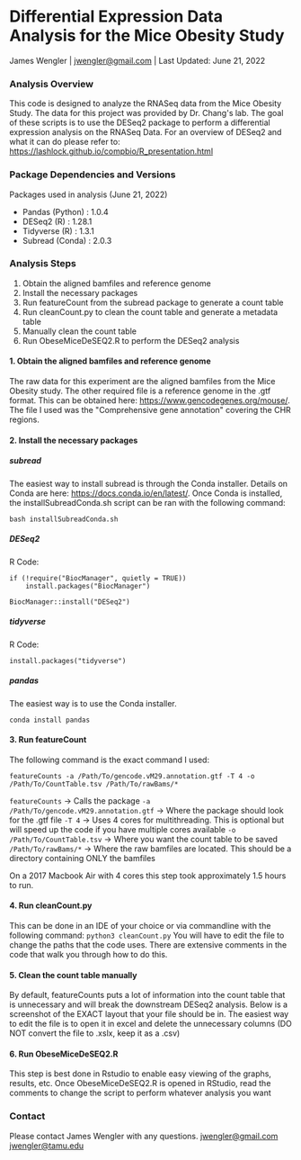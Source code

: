 # Differential Expression Data Analysis for the Mice Obesity Study
James Wengler | jwengler@gmail.com |
Last Updated: June 21, 2022
### Analysis Overview
This code is designed to analyze the RNASeq data from the Mice Obesity Study. The data for this project was provided by Dr. Chang's lab. The goal of these scripts is to use the DESeq2 package to perform a differential expression analysis on the RNASeq Data. For an overview of DESeq2 and what it can do please refer to: https://lashlock.github.io/compbio/R_presentation.html

### Package Dependencies and Versions
Packages used in analysis (June 21, 2022)
- Pandas (Python) : 1.0.4
- DESeq2 (R) : 1.28.1
- Tidyverse (R) : 1.3.1
- Subread (Conda) : 2.0.3

### Analysis Steps
1. Obtain the aligned bamfiles and reference genome
2. Install the necessary packages
3. Run featureCount from the subread package to generate a count table
4. Run cleanCount.py to clean the count table and generate a metadata table
5. Manually clean the count table
6. Run ObeseMiceDeSEQ2.R to perform the DESeq2 analysis

#### 1. Obtain the aligned bamfiles and reference genome
The raw data for this experiment are the aligned bamfiles from the Mice Obesity study. The other required file is a reference genome in the .gtf format. This can be obtained here: https://www.gencodegenes.org/mouse/. The file I used was the "Comprehensive gene annotation" covering the CHR regions. 

#### 2. Install the necessary packages
##### subread
The easiest way to install subread is through the Conda installer. Details on Conda are here: https://docs.conda.io/en/latest/. Once Conda is installed, the installSubreadConda.sh script can be ran with the following command:
```
bash installSubreadConda.sh
```
##### DESeq2
R Code:
```
if (!require("BiocManager", quietly = TRUE))
    install.packages("BiocManager")

BiocManager::install("DESeq2")
```
##### tidyverse
R Code: 
```
install.packages("tidyverse")
```

##### pandas
The easiest way is to use the Conda installer.
```
conda install pandas
```

#### 3. Run featureCount
The following command is the exact command I used:
```
featureCounts -a /Path/To/gencode.vM29.annotation.gtf -T 4 -o /Path/To/CountTable.tsv /Path/To/rawBams/*
```
```featureCounts``` -> Calls the package
```-a /Path/To/gencode.vM29.annotation.gtf``` -> Where the package should look for the .gtf file
```-T 4``` -> Uses 4 cores for multithreading. This is optional but will speed up the code if you have multiple cores available
```-o /Path/To/CountTable.tsv``` -> Where you want the count table to be saved
```/Path/To/rawBams/*``` -> Where the raw bamfiles are located. This should be a directory containing ONLY the bamfiles

On a 2017 Macbook Air with 4 cores this step took approximately 1.5 hours to run. 

#### 4. Run cleanCount.py
This can be done in an IDE of your choice or via commandline with the following command:
```python3 cleanCount.py```
You will have to edit the file to change the paths that the code uses. There are extensive comments in the code that walk you through how to do this. 

#### 5. Clean the count table manually
By default, featureCounts puts a lot of information into the count table that is unnecessary and will break the downstream DESeq2 analysis. Below is a screenshot of the EXACT layout that your file should be in. The easiest way to edit the file is to open it in excel and delete the unnecessary columns (DO NOT convert the file to .xslx, keep it as a .csv)

#### 6. Run ObeseMiceDeSEQ2.R
This step is best done in Rstudio to enable easy viewing of the graphs, results, etc. Once ObeseMiceDeSEQ2.R is opened in RStudio, read the comments to change the script to perform whatever analysis you want

### Contact
Please contact James Wengler with any questions.
jwengler@gmail.com
jwengler@tamu.edu
